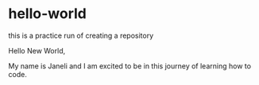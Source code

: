 # hello-world
this is a practice run of creating a repository

Hello New World,

My name is Janeli and I am excited to be in this journey of learning how to code. 
